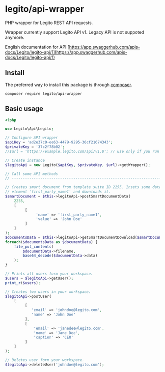 # legito/api-wrapper
PHP wrapper for Legito REST API requests.

Wrapper currently support Legito API v1. Legacy API is not suppoted anymore.

English documentation for API [https://app.swaggerhub.com/apis-docs/Legito/legito-api/1](https://app.swaggerhub.com/apis-docs/Legito/legito-api/1)


## Install
The preferred way to install this package is through [composer](http://getcomposer.org/download/).

```
composer require legito/api-wrapper
```

## Basic usage

``` php
<?php

use Legito\Api\Legito;

// Configure API wrapper
$apiKey = 'ad2e37c9-ee63-4479-9295-36cf21674343';
$privateKey = '37c2f78b02';
//$url = 'https://example.legito.com/api/v1.0'; // use only if you run Legito on custom server

// Create instance
$legitoApi = new Legito($apiKey, $privateKey, $url)->getWrapper();

// Call some API methods
// ------------------------------------------------------------------------

// Creates smart document from template suite ID 2255. Insets some data to input 
// element 'first_party_name1' and downloads it.
$smartDocument = $this->legitoApi->postSmartDocumentData(
    2255,
    [
         [
              'name' => 'first_party_name1',
              'value' => 'John Doe'
         ]
    ]
);
$documentsData = $this->legitoApi->getSmartDocumentDownload($smartDocument->code, 'pdf');
foreach($documentsData as $documentData) {
    file_put_contents(
        $documentData->filename,
        base64_decode($documentData->data)
    );
}

// Prints all users form your workspace.
$users = $legitoApi->getUser();
print_r($users);

// Creates two users in your workspace.
$legitoApi->postUser(
    [
         [       
            'email' => 'johndoe@legito.com',
            'name' => 'John Doe'
         ],
         [
             'email' => 'janedee@legito.com',
             'name' => 'Jane Dee',
             'caption' => 'CEO'
         ]
    ]
);

// Deletes user form your workspace.
$legitoApi->deleteUser('johndoe@legito.com');
```